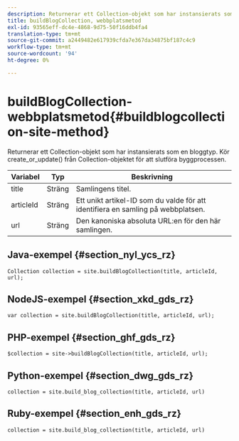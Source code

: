 ```yaml
---
description: Returnerar ett Collection-objekt som har instansierats som en bloggtyp. Kör create_or_update() från Collection-objektet för att slutföra byggprocessen.
title: buildBlogCollection, webbplatsmetod
exl-id: 93565eff-dc4e-4868-9d75-50f16ddb4fa4
translation-type: tm+mt
source-git-commit: a2449482e617939cfda7e367da34875bf187c4c9
workflow-type: tm+mt
source-wordcount: '94'
ht-degree: 0%

---
```


# buildBlogCollection-webbplatsmetod{#buildblogcollection-site-method}

Returnerar ett Collection-objekt som har instansierats som en bloggtyp. Kör create_or_update() från Collection-objektet för att slutföra byggprocessen.

| Variabel | Typ | Beskrivning |
|--- |--- |--- |
| title | Sträng | Samlingens titel. |
| articleId | Sträng | Ett unikt artikel-ID som du valde för att identifiera en samling på webbplatsen. |
| url | Sträng | Den kanoniska absoluta URL:en för den här samlingen. |

## Java-exempel {#section_nyl_ycs_rz}

```
Collection collection = site.buildBlogCollection(title, articleId, url); 
```

## NodeJS-exempel {#section_xkd_gds_rz}

```
var collection = site.buildBlogCollection(title, articleId, url); 
```

## PHP-exempel {#section_ghf_gds_rz}

```
$collection = site->buildBlogCollection(title, articleId, url); 
```

## Python-exempel {#section_dwg_gds_rz}

```
collection = site.build_blog_collection(title, articleId, url) 
```

## Ruby-exempel {#section_enh_gds_rz}

```
collection = site.build_blog_collection(title, articleId, url) 
```
